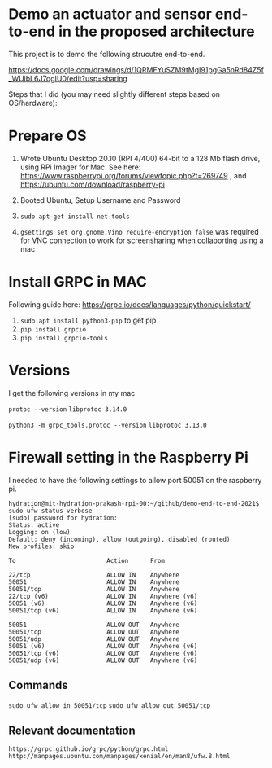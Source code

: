 # Demo an actuator and sensor end-to-end in the proposed architecture

This project is to demo the following strucutre end-to-end. 

https://docs.google.com/drawings/d/1QRMFYuSZM9tMgI91pgGa5nRd84Z5f_WUibL6J7ogIU0/edit?usp=sharing

Steps that I did (you may need slightly different steps based on OS/hardware):
# Prepare OS
1. Wrote Ubuntu Desktop 20.10 (RPI 4/400) 64-bit to a 128 Mb flash drive, using RPi Imager for Mac. 
See here: https://www.raspberrypi.org/forums/viewtopic.php?t=269749 , and https://ubuntu.com/download/raspberry-pi

2. Booted Ubuntu, Setup Username and Password

3. `sudo apt-get install net-tools`
4. `gsettings set org.gnome.Vino require-encryption false` was required for VNC connection to work for screensharing when collaborting using a mac

# Install GRPC in MAC
Following guide here: https://grpc.io/docs/languages/python/quickstart/

1. `sudo apt install python3-pip` to get pip
2. `pip install grpcio`
3. `pip install grpcio-tools`

# Versions 
I get the following versions in my mac

`protoc --version`
`libprotoc 3.14.0`

`python3 -m grpc_tools.protoc --version`
`libprotoc 3.13.0`

# Firewall setting in the Raspberry Pi

I needed to have the following settings to allow port 50051 on the raspberry pi.

```
hydration@mit-hydration-prakash-rpi-00:~/github/demo-end-to-end-2021$ sudo ufw status verbose
[sudo] password for hydration: 
Status: active
Logging: on (low)
Default: deny (incoming), allow (outgoing), disabled (routed)
New profiles: skip

To                         Action      From
--                         ------      ----
22/tcp                     ALLOW IN    Anywhere                  
50051                      ALLOW IN    Anywhere                  
50051/tcp                  ALLOW IN    Anywhere                  
22/tcp (v6)                ALLOW IN    Anywhere (v6)             
50051 (v6)                 ALLOW IN    Anywhere (v6)             
50051/tcp (v6)             ALLOW IN    Anywhere (v6)             

50051                      ALLOW OUT   Anywhere                  
50051/tcp                  ALLOW OUT   Anywhere                  
50051/udp                  ALLOW OUT   Anywhere                  
50051 (v6)                 ALLOW OUT   Anywhere (v6)             
50051/tcp (v6)             ALLOW OUT   Anywhere (v6)             
50051/udp (v6)             ALLOW OUT   Anywhere (v6)
```

## Commands

`sudo ufw allow in 50051/tcp`
`sudo ufw allow out 50051/tcp`


## Relevant documentation

`https://grpc.github.io/grpc/python/grpc.html`
`http://manpages.ubuntu.com/manpages/xenial/en/man8/ufw.8.html`